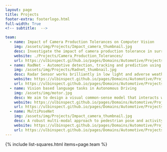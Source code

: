 ```yaml
---
layout: page
title: Projects
footer-extra: footerlogo.html
full-width: True
<!-- subtitle:  -->

team:
  - name: Impact of Camera Production Tolerances on Computer Vision
    img: /assets/img/Projects/Impact_camera_thumbnail.jpg
    desc: Investigate the impact of camera production tolerance in surround-view cameras for the application of autonomous driving. 
    website: ./Projects/Camera_Production_Tolerances/
    url: https://ulbinspect.github.io/pages/Domains/Automotive/Projects/Camera_Production_Tolerances/
  - name: RadNet - Automotive detection, tracking and prediction using radar data
    img: /assets/img/Projects/Radnet_thumbnail.jpg
    desc: Radar Sensor works brilliantly in low light and adverse weather conditions, unlike other automotive sensors. This project looks at using radar data for pedestrian detection, tracking and prediction to avoid road accidents.    	
    website: https://ulbinspect.github.io/pages/Domains/Automotive/Projects/RadNet/
    url: https://ulbinspect.github.io/pages/Domains/Automotive/Projects/RadNet/    
  - name: Vision based language tasks in Autonomous Driving 
    img: /assets/img/motor.jpg 
    desc: We aim to design a visual common-sense model that interacts with end-user in autonomous driving scenarios and answers queries on the driving decisions made by the vehicle. 
    website: https://ulbinspect.github.io/pages/Domains/Automotive/Projects/Vision_language_auto_drive/ 
    url: https://ulbinspect.github.io/pages/Domains/Automotive/Projects/Vision_language_auto_drive/     
  - name: MultiPoseNet 
    img: /assets/img/Projects/Impact_camera_thumbnail.jpg
    desc: A robust multi-modal approach to pedestrian pose and activity recognition for autonomous driving. 
    website: https://ulbinspect.github.io/pages/Domains/Automotive/Projects/MultiPoseNet/
    url: https://ulbinspect.github.io/pages/Domains/Automotive/Projects/MultiPoseNet/
---
```

{% include list-squares.html items=page.team %}
